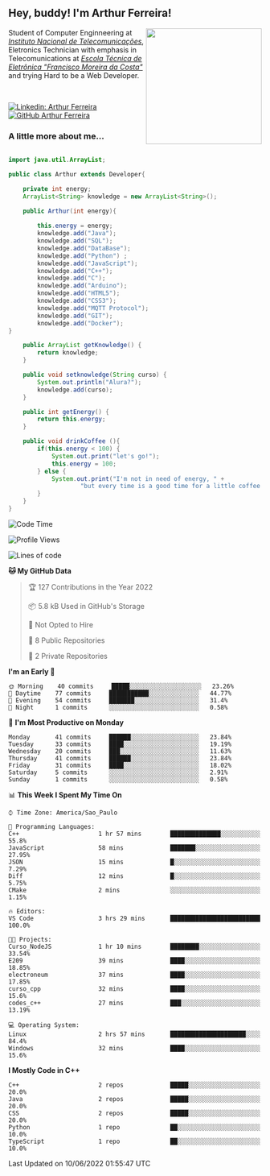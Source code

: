 <h2> Hey, buddy! I'm Arthur Ferreira!</h2>
<img align='right' src="https://media.giphy.com/media/ule4vhcY1xEKQ/giphy.gif" width="230">
<p>Student of Computer Enginneering at  <em><a href="https://inatel.br/home/" target="_blank">Instituto Nacional de Telecomunicações</a></em>, Eletronics Technician with emphasis in Telecomunications at <em><a href="https://www.etefmc.com.br" target="_blank">Escola Técnica de Eletrônica "Francisco Moreira da Costa"</a></em> and trying Hard to be a Web Developer.
</p></br>

[![Linkedin: Arthur Ferreira](https://img.shields.io/badge/-Arthur%20Ferreira%20Silva-blue?style=flat-square&logo=Linkedin&logoColor=white&link=https://www.linkedin.com/in/ArthurFerreiraSilva/)]( www.linkedin.com/in/ArthurFerreiraSilva)
[![GitHub Arthur Ferreira](https://img.shields.io/github/followers/arthur-ngdi?label=follow&style=social)](https://github.com/arthur-ngdi)


### A little more about me...  

``` Java

import java.util.ArrayList;

public class Arthur extends Developer{

    private int energy;
    ArrayList<String> knowledge = new ArrayList<String>();

    public Arthur(int energy){
        
        this.energy = energy;
        knowledge.add("Java");
        knowledge.add("SQL");
        knowledge.add("DataBase");
        knowledge.add("Python") ;
        knowledge.add("JavaScript");
        knowledge.add("C++");
        knowledge.add("C");
        knowledge.add("Arduino");
        knowledge.add("HTML5");
        knowledge.add("CSS3");
        knowledge.add("MQTT Protocol");
        knowledge.add("GIT");
        knowledge.add("Docker");
}

    public ArrayList getKnowledge() {
        return knowledge;
    }

    public void setknowledge(String curso) {
        System.out.println("Alura?");
        knowledge.add(curso);
    }

    public int getEnergy() {
        return this.energy;
    }

    public void drinkCoffee (){
        if(this.energy < 100) {
            System.out.print("let's go!");
            this.energy = 100;
        } else {
            System.out.print("I'm not in need of energy, " +
                    "but every time is a good time for a little coffee!");
        }
    }
}

```
<!--START_SECTION:waka-->
![Code Time](http://img.shields.io/badge/Code%20Time-63%20hrs%2059%20mins-blue)

![Profile Views](http://img.shields.io/badge/Profile%20Views-0-blue)

![Lines of code](https://img.shields.io/badge/From%20Hello%20World%20I%27ve%20Written-21%20Thousand%20lines%20of%20code-blue)

**🐱 My GitHub Data** 

> 🏆 127 Contributions in the Year 2022
 > 
> 📦 5.8 kB Used in GitHub's Storage 
 > 
> 🚫 Not Opted to Hire
 > 
> 📜 8 Public Repositories 
 > 
> 🔑 2 Private Repositories  
 > 
**I'm an Early 🐤** 

```text
🌞 Morning    40 commits     █████░░░░░░░░░░░░░░░░░░░░   23.26% 
🌆 Daytime    77 commits     ███████████░░░░░░░░░░░░░░   44.77% 
🌃 Evening    54 commits     ███████░░░░░░░░░░░░░░░░░░   31.4% 
🌙 Night      1 commits      ░░░░░░░░░░░░░░░░░░░░░░░░░   0.58%

```
📅 **I'm Most Productive on Monday** 

```text
Monday       41 commits     ██████░░░░░░░░░░░░░░░░░░░   23.84% 
Tuesday      33 commits     ████░░░░░░░░░░░░░░░░░░░░░   19.19% 
Wednesday    20 commits     ███░░░░░░░░░░░░░░░░░░░░░░   11.63% 
Thursday     41 commits     ██████░░░░░░░░░░░░░░░░░░░   23.84% 
Friday       31 commits     ████░░░░░░░░░░░░░░░░░░░░░   18.02% 
Saturday     5 commits      ░░░░░░░░░░░░░░░░░░░░░░░░░   2.91% 
Sunday       1 commits      ░░░░░░░░░░░░░░░░░░░░░░░░░   0.58%

```


📊 **This Week I Spent My Time On** 

```text
⌚︎ Time Zone: America/Sao_Paulo

💬 Programming Languages: 
C++                      1 hr 57 mins        ██████████████░░░░░░░░░░░   55.8% 
JavaScript               58 mins             ███████░░░░░░░░░░░░░░░░░░   27.95% 
JSON                     15 mins             █░░░░░░░░░░░░░░░░░░░░░░░░   7.29% 
Diff                     12 mins             █░░░░░░░░░░░░░░░░░░░░░░░░   5.75% 
CMake                    2 mins              ░░░░░░░░░░░░░░░░░░░░░░░░░   1.15%

🔥 Editors: 
VS Code                  3 hrs 29 mins       █████████████████████████   100.0%

🐱‍💻 Projects: 
Curso_NodeJS             1 hr 10 mins        ████████░░░░░░░░░░░░░░░░░   33.54% 
E209                     39 mins             ████░░░░░░░░░░░░░░░░░░░░░   18.85% 
electroneum              37 mins             ████░░░░░░░░░░░░░░░░░░░░░   17.85% 
curso_cpp                32 mins             ████░░░░░░░░░░░░░░░░░░░░░   15.6% 
codes_c++                27 mins             ███░░░░░░░░░░░░░░░░░░░░░░   13.19%

💻 Operating System: 
Linux                    2 hrs 57 mins       █████████████████████░░░░   84.4% 
Windows                  32 mins             ████░░░░░░░░░░░░░░░░░░░░░   15.6%

```

**I Mostly Code in C++** 

```text
C++                      2 repos             █████░░░░░░░░░░░░░░░░░░░░   20.0% 
Java                     2 repos             █████░░░░░░░░░░░░░░░░░░░░   20.0% 
CSS                      2 repos             █████░░░░░░░░░░░░░░░░░░░░   20.0% 
Python                   1 repo              ██░░░░░░░░░░░░░░░░░░░░░░░   10.0% 
TypeScript               1 repo              ██░░░░░░░░░░░░░░░░░░░░░░░   10.0%

```



 Last Updated on 10/06/2022 01:55:47 UTC
<!--END_SECTION:waka-->
